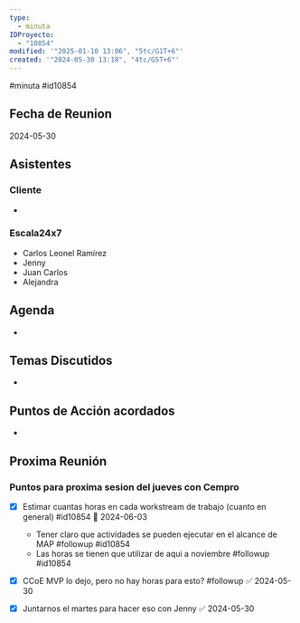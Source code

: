 ```yaml
---
type:
  - minuta
IDProyecto:
  - "10854"
modified: '"2025-01-10 13:06", "5tc/G1T+6"'
created: '"2024-05-30 13:18", "4tc/G5T+6"'
---
```

#minuta
#id10854
## Fecha de Reunion
2024-05-30

## Asistentes

### Cliente
* 
### Escala24x7
- Carlos Leonel Ramírez
-  Jenny 
- Juan Carlos
- Alejandra

## Agenda
* 
## Temas Discutidos
*  

## Puntos de Acción acordados
*  

## Proxima Reunión

### Puntos para proxima sesion del jueves con Cempro

- [x] Estimar cuantas horas en cada workstream de trabajo (cuanto en general) #id10854 📅 2024-06-03
	-  Tener claro que actividades se pueden ejecutar en el alcance de MAP #followup  #id10854 
	- Las horas se tienen que utilizar de aqui a noviembre  #followup #id10854 
- [x] CCoE MVP lo dejo, pero no hay horas para esto? #followup ✅ 2024-05-30

- [x] Juntarnos el martes para hacer eso con Jenny ✅ 2024-05-30
